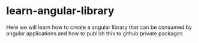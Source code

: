 # learn-angular-library
Here we will learn how to create a angular library that can be consumed by angular applications and how to publish this to github private packages

